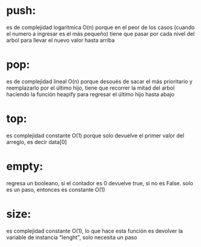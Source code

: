 # push:
es de complejidad logaritmica O(n) porque en el peor de los casos (cuando el numero a ingresar es el más pequeño) tiene que pasar por cada nivel del arbol para llevar el nuevo valor hasta arriba
# pop:
es de complejidad lineal O(n) porque desoués de sacar el más prioritario y reemplazarlo por el último hijo, tiene que recorrer la mitad del arbol haciendo la función heapify para regresar el último hijo hasta abajo
# top:
es complejidad constante O(1) porque solo devuelve el primer valor del arreglo, es decir data[0]
# empty:
regresa un booleano, si el contador es 0 devuelve true, si no es False. solo es un paso, entonces es constante O(1)
# size:
es complejidad constante O(1), lo que hace esta función es devolver la variable de instancia "lenght", solo necesita un paso
